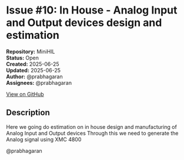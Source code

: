 # Issue #10: In House - Analog Input and Output devices design and estimation

**Repository:** MiniHIL  
**Status:** Open  
**Created:** 2025-06-25  
**Updated:** 2025-06-25  
**Author:** @prabhagaran  
**Assignees:** @prabhagaran  

[View on GitHub](https://github.com/Simtestlab/MiniHIL/issues/10)

## Description

Here we going do estimation on in house design and manufacturing of Analog Input and Output devices 
Through this we need to generate the Analog signal using XMC 4800


@prabhagaran 